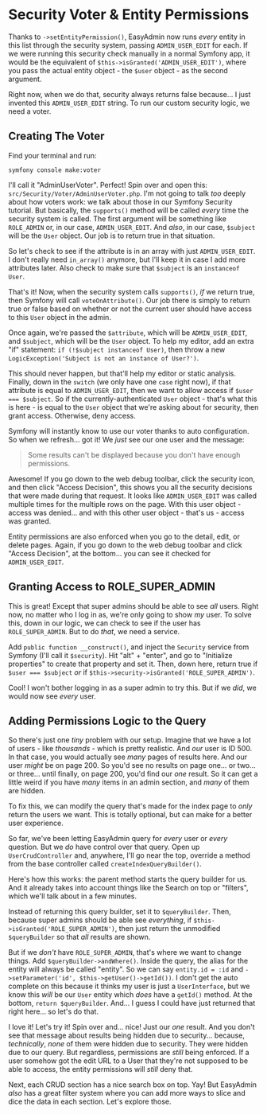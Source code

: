 # Security Voter & Entity Permissions

Thanks to `->setEntityPermission()`, EasyAdmin now runs *every* entity in this list
through the security system, passing `ADMIN_USER_EDIT` for each. If we were running
this security check manually in a normal Symfony app, it would be the equivalent of
`$this->isGranted('ADMIN_USER_EDIT')`, where you pass the actual entity object -
the `$user` object - as the second argument.

Right now, when we do that, security always returns false because... I just invented
this `ADMIN_USER_EDIT` string. To run our custom security logic, we need a voter.

## Creating The Voter

Find your terminal and run:

```terminal
symfony console make:voter
```

I'll call it "AdminUserVoter". Perfect! Spin over and open this:
`src/Security/Voter/AdminUserVoter.php`. I'm not going to talk *too* deeply about
how voters work: we talk about those in our Symfony Security tutorial. But basically,
the `supports()` method will be called *every* time the security system is called.
The first argument will be something like `ROLE_ADMIN` or, in our case,
`ADMIN_USER_EDIT`. And *also*, in our case, `$subject` will be the `User` object.
Our job is to return true in that situation.

So let's check to see if the attribute is in an array with just `ADMIN_USER_EDIT`.
I don't really need `in_array()` anymore, but I'll keep it in case I add more
attributes later. Also check to make sure that `$subject` is an `instanceof User`.

That's it! Now, when the security system calls `supports()`, *if* we return true,
then Symfony will call `voteOnAttribute()`. Our job there is simply to return
true or false based on whether or not the current user should have access to
this `User` object in the admin.

Once again, we're passed the `$attribute`, which will be `ADMIN_USER_EDIT`, and
`$subject`, which will be the `User` object. To help my editor, add an extra "if"
statement: `if (!$subject instanceof User)`, then throw a new
`LogicException('Subject is not an instance of User?')`.

This should never happen, but that'll help my editor or static analysis. Finally,
down in the `switch` (we only have one `case` right now), if that attribute
is equal to `ADMIN_USER_EDIT`, then we want to allow access if `$user === $subject`.
So if the currently-authenticated `User` object - that's what this is here - is equal
to the `User` object that we're asking about for security, then grant access.
Otherwise, deny access.

Symfony will instantly know to use our voter thanks to auto configuration. So when
we refresh... got it! We *just* see our one user and the message:

> Some results can't be displayed because you don't have enough permissions.

Awesome! If you go down to the web debug toolbar, click the security icon, and then
click "Access Decision", this shows you all the security decisions that were made
during that request. It looks like `ADMIN_USER_EDIT` was called multiple times
for the multiple rows on the page. With this user object - access was denied...
and with this other user object - that's us - access was granted.

Entity permissions are also enforced when you go to the detail, edit, or delete
pages. Again, if you go down to the web debug toolbar and click "Access Decision",
at the bottom... you can see it checked for `ADMIN_USER_EDIT`.

## Granting Access to ROLE_SUPER_ADMIN

This is great! Except that super admins should be able to see *all* users. Right
now, no matter who I log in as, we're only going to show *my* user. To solve this,
down in our logic, we can check to see if the user has `ROLE_SUPER_ADMIN`. But
to do *that*, we need a service.

Add `public function __construct()`, and inject the `Security` service from Symfony
(I'll call it `$security`). Hit "alt" + "enter", and go to "Initialize properties"
to create that property and set it. Then, down here, return true if
`$user === $subject` *or* if `$this->security->isGranted('ROLE_SUPER_ADMIN')`.

Cool! I won't bother logging in as a super admin to try this. But if we *did*,
we would now see *every* user.

## Adding Permissions Logic to the Query

So there's just one *tiny* problem with our setup. Imagine that we have a lot of
users - like *thousands* - which is pretty realistic. And *our* user is ID 500. In
that case, you would actually see *many* pages of results here. And our user *might*
be on page 200. So you'd see no results on page one... or two... or three... until
finally, on page 200, you'd find our *one* result. So it can get a little weird if
you have *many* items in an admin section, and *many* of them are hidden.

To fix this, we can modify the query that's made for the index page to *only* return
the users we want. This is totally optional, but can make for a better user
experience.

So far, we've been letting EasyAdmin query for *every* user or *every* question.
But we *do* have control over that query. Open up `UserCrudController` and, anywhere,
I'll go near the top, override a method from the base controller called
`createIndexQueryBuilder()`.

Here's how this works: the parent method starts the query builder for us. And it
already takes into account things like the Search on top or "filters", which we'll
talk about in a few minutes.

Instead of returning this query builder, set it to `$queryBuilder`. Then, because
super admins should be able see *everything*, if
`$this->isGranted('ROLE_SUPER_ADMIN')`, then just return the unmodified `$queryBuilder`
so that *all* results are shown.

But if we *don't* have `ROLE_SUPER_ADMIN`, that's where we want to change things.
Add `$queryBuilder->andWhere()`. Inside the query, the alias for the entity
will always be called "entity". So we can say `entity.id = :id` and
`->setParameter('id', $this->getUser()->getId())`. I don't get the auto complete
on this because it thinks my user is just a `UserInterface`, but we know this *will*
be our `User` entity which *does* have a `getId()` method. At the bottom,
`return $queryBuilder`. And... I guess I could have just returned that right here...
so let's do that.

I love it! Let's try it! Spin over and... nice! Just our *one* result. And you don't
see that message about results being hidden due to security... because,
*technically*, *none* of them were hidden due to security. They were hidden due
to our query. But regardless, permissions are *still* being enforced. If a user
somehow got the edit URL to a User that they're not supposed to be able to access,
the entity permissions will *still* deny that.

Next, each CRUD section has a nice search box on top. Yay! But EasyAdmin *also* has
a great filter system where you can add more ways to slice and dice the data in each
section. Let's explore those.
